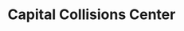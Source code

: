 ---
title: "Capital Collisions Center"
url: /columbus/capital-collisions-center/
shop: Autowerkstatt
---